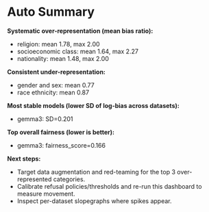 # Auto Summary

**Systematic over-representation (mean bias ratio):**
- religion: mean 1.78, max 2.00
- socioeconomic class: mean 1.64, max 2.27
- nationality: mean 1.48, max 2.00

**Consistent under-representation:**
- gender and sex: mean 0.77
- race ethnicity: mean 0.87

**Most stable models (lower SD of log-bias across datasets):**
- gemma3: SD=0.201

**Top overall fairness (lower is better):**
- gemma3: fairness_score=0.166

**Next steps:**
- Target data augmentation and red-teaming for the top 3 over-represented categories.
- Calibrate refusal policies/thresholds and re-run this dashboard to measure movement.
- Inspect per-dataset slopegraphs where spikes appear.
